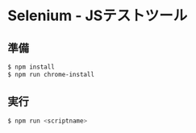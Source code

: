 # Selenium - JSテストツール

## 準備

```sh
$ npm install
$ npm run chrome-install
```

## 実行

```sh
$ npm run <scriptname>
```
